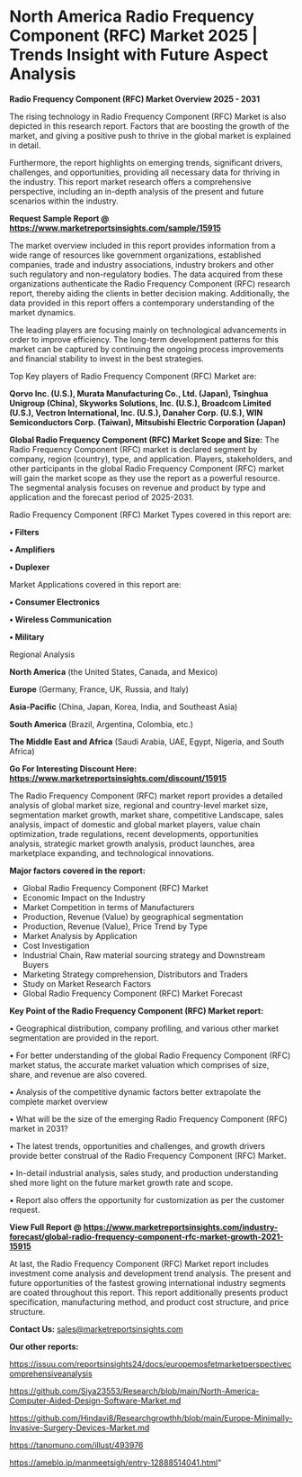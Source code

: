 # North America Radio Frequency Component (RFC) Market 2025 | Trends Insight with Future Aspect Analysis

<Strong> Radio Frequency Component (RFC) Market Overview 2025 - 2031</strong>

The rising technology in Radio Frequency Component (RFC) Market is also depicted in this research report. Factors that are boosting the growth of the market, and giving a positive push to thrive in the global market is explained in detail.

Furthermore, the report highlights on emerging trends, significant drivers, challenges, and opportunities, providing all necessary data for thriving in the industry. This report market research offers a comprehensive perspective, including an in-depth analysis of the present and future scenarios within the industry.

<strong>Request Sample Report @ <a href=https://www.marketreportsinsights.com/sample/15915>https://www.marketreportsinsights.com/sample/15915</a></strong>

The market overview included in this report provides information from a wide range of resources like government organizations, established companies, trade and industry associations, industry brokers and other such regulatory and non-regulatory bodies. The data acquired from these organizations authenticate the Radio Frequency Component (RFC) research report, thereby aiding the clients in better decision making. Additionally, the data provided in this report offers a contemporary understanding of the market dynamics.

The leading players are focusing mainly on technological advancements in order to improve efficiency. The long-term development patterns for this market can be captured by continuing the ongoing process improvements and financial stability to invest in the best strategies.

Top Key players of Radio Frequency Component (RFC) Market are:

<strong>Qorvo Inc. (U.S.), Murata Manufacturing Co., Ltd. (Japan), Tsinghua Unigroup (China), Skyworks Solutions, Inc. (U.S.), Broadcom Limited (U.S.), Vectron International, Inc. (U.S.), Danaher Corp. (U.S.), WIN Semiconductors Corp. (Taiwan), Mitsubishi Electric Corporation (Japan)</strong>

<strong><b>Global Radio Frequency Component (RFC) Market Scope and Size:</b></strong>
The Radio Frequency Component (RFC) market is declared segment by company, region (country), type, and application. Players, stakeholders, and other participants in the global Radio Frequency Component (RFC) market will gain the market scope as they use the report as a powerful resource. The segmental analysis focuses on revenue and product by type and application and the forecast period of 2025-2031.

Radio Frequency Component (RFC) Market Types covered in this report are:

<strong>• Filters

• Amplifiers

• Duplexer</strong>

Market Applications covered in this report are:

<strong>• Consumer Electronics

• Wireless Communication

• Military</strong> 

Regional Analysis

<strong>North America</strong> (the United States, Canada, and Mexico)

<strong>Europe</strong> (Germany, France, UK, Russia, and Italy)

<strong>Asia-Pacific</strong> (China, Japan, Korea, India, and Southeast Asia)

<strong>South America</strong> (Brazil, Argentina, Colombia, etc.)

<strong>The Middle East and Africa</strong> (Saudi Arabia, UAE, Egypt, Nigeria, and South Africa)

<strong>Go For Interesting Discount Here: <a href=https://www.marketreportsinsights.com/discount/15915>https://www.marketreportsinsights.com/discount/15915</a></strong>

The Radio Frequency Component (RFC) market report provides a detailed analysis of global market size, regional and country-level market size, segmentation market growth, market share, competitive Landscape, sales analysis, impact of domestic and global market players, value chain optimization, trade regulations, recent developments, opportunities analysis, strategic market growth analysis, product launches, area marketplace expanding, and technological innovations.

<strong><b>Major factors covered in the report:</b></strong>
<ul>
  <li>Global Radio Frequency Component (RFC) Market </li>
  <li>Economic Impact on the Industry</li>
  <li>Market Competition in terms of Manufacturers</li>
  <li>Production, Revenue (Value) by geographical segmentation</li>
  <li>Production, Revenue (Value), Price Trend by Type</li>
  <li>Market Analysis by Application</li>
  <li>Cost Investigation</li>
  <li>Industrial Chain, Raw material sourcing strategy and Downstream Buyers</li>
  <li>Marketing Strategy comprehension, Distributors and Traders</li>
  <li>Study on Market Research Factors</li>
  <li>Global Radio Frequency Component (RFC) Market Forecast</li>
</ul>

<strong><b>Key Point of the Radio Frequency Component (RFC) Market report:</b></strong>

• Geographical distribution, company profiling, and various other market segmentation are provided in the report.

• For better understanding of the global Radio Frequency Component (RFC) market status, the accurate market valuation which comprises of size, share, and revenue are also covered.

• Analysis of the competitive dynamic factors better extrapolate the complete market overview

• What will be the size of the emerging Radio Frequency Component (RFC) market in 2031?

• The latest trends, opportunities and challenges, and growth drivers provide better construal of the Radio Frequency Component (RFC) Market.

• In-detail industrial analysis, sales study, and production understanding shed more light on the future market growth rate and scope.

• Report also offers the opportunity for customization as per the customer request.

<strong><b>View Full Report @ <a href=https://www.marketreportsinsights.com/industry-forecast/global-radio-frequency-component-rfc-market-growth-2021-15915>https://www.marketreportsinsights.com/industry-forecast/global-radio-frequency-component-rfc-market-growth-2021-15915</a></b></strong>


At last, the Radio Frequency Component (RFC) Market report includes investment come analysis and development trend analysis. The present and future opportunities of the fastest growing international industry segments are coated throughout this report. This report additionally presents product specification, manufacturing method, and product cost structure, and price structure.

<strong>Contact Us:</strong>
sales@marketreportsinsights.com

<strong>Our other reports:</strong>

<a href=https://issuu.com/reportsinsights24/docs/europemosfetmarketperspectivecomprehensiveanalysis>https://issuu.com/reportsinsights24/docs/europemosfetmarketperspectivecomprehensiveanalysis</a>

<a href=https://github.com/Siya23553/Research/blob/main/North-America-Computer-Aided-Design-Software-Market.md>https://github.com/Siya23553/Research/blob/main/North-America-Computer-Aided-Design-Software-Market.md</a>

<a href=https://github.com/Hindavi8/Researchgrowthh/blob/main/Europe-Minimally-Invasive-Surgery-Devices-Market.md>https://github.com/Hindavi8/Researchgrowthh/blob/main/Europe-Minimally-Invasive-Surgery-Devices-Market.md</a>

<a href=https://tanomuno.com/illust/493976>https://tanomuno.com/illust/493976</a>

<a href=https://ameblo.jp/manmeetsigh/entry-12888514041.html>https://ameblo.jp/manmeetsigh/entry-12888514041.html</a>"
